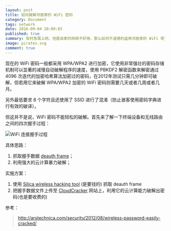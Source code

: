 ```yaml
---
layout: post
title: 如何破解邻居家的 WiFi 密码
category: Document
tags: network
date: 2016-09-04 20:09:03
published: true
summary: 有时急需上网，但是自家的网络不好用，那么如何不道德的盗用邻居家的 WiFi 呢？
image: pirates.svg
comment: true
---
```


现在的 WiFi 密码一般都采用 WPA/WPA2 进行加密，它使用非常强壮的密码存储机制可以显著的减慢自动破解程序的速度，使用 PBKDF2 解密函数来解密通过 4096 次迭代的加密哈希算法加密过的密码，在2012年测试只需几分钟即可破解，但若用它来破解 WPA/WPA2 加密的 WiFi 密码则需要几天或者几周或者几月。

另外最低要求 8 个字符且还使用了 SSID 进行了混淆（防止骇客使用密码字典进行有效的破译）。

但这并不是说，WiFi 密码不能轻松的破解。首先来了解一下终端设备和无线路由之间的四次握手过程：

![WiFi 连接握手过程](http://cdn.arstechnica.net/wp-content/uploads/2012/08/4way.png)


具体思路：

1. 抓取握手数据 [deauth frame](https://wilder.hq.sk/OpenWeekend-2005/foil04.html)；
2. 利用强大的云计算暴力破解；


实施方案：

1. 使用 [Silica wireless hacking tool](https://www.immunityinc.com/products-silica.shtml) (是要钱的) 抓取 deauth frame
2. 把握手数据文件上传至 [CloudCracker](https://www.cloudcracker.com/) 网站上，利用它的云计算能力破解出密码(也是要收费的)

参考：

> http://arstechnica.com/security/2012/08/wireless-password-easily-cracked/
